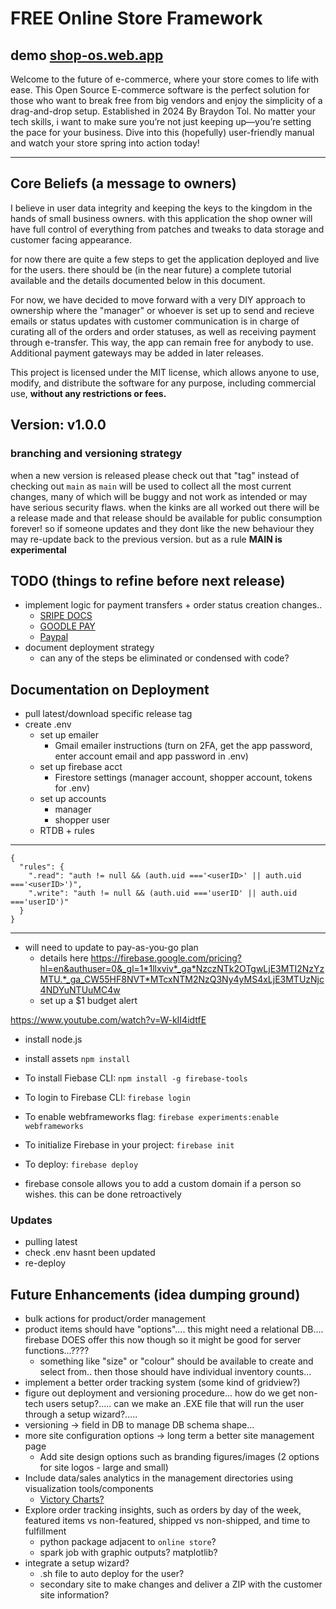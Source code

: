 # FREE Online Store Framework

## demo [shop-os.web.app](https://shop-os.web.app/)

Welcome to the future of e-commerce, where your store comes to life with ease. This Open Source E-commerce software is the perfect solution for those who want to break free from big vendors and enjoy the simplicity of a drag-and-drop setup. Established in 2024 By Braydon Tol. No matter your tech skills, i want to make sure you’re not just keeping up—you’re setting the pace for your business. Dive into this (hopefully) user-friendly manual and watch your store spring into action today!

---

## Core Beliefs (a message to owners)

I believe in user data integrity and keeping the keys to the kingdom in the hands of small business owners. with this application the shop owner will have full control of everything from patches and tweaks to data storage and customer facing appearance.

for now there are quite a few steps to get the application deployed and live for the users. there should be (in the near future) a complete tutorial available and the details documented below in this document.

For now, we have decided to move forward with a very DIY approach to ownership where the "manager" or whoever is set up to send and recieve emails or status updates with customer communication is in charge of curating all of the orders and order statuses, as well as receiving payment through e-transfer. This way, the app can remain free for anybody to use. Additional payment gateways may be added in later releases.

This project is licensed under the MIT license, which allows anyone to use, modify, and distribute the software for any purpose, including commercial use, **without any restrictions or fees.**

## **Version: v1.0.0**

### branching and versioning strategy

when a new version is released please check out that "tag" instead of checking out `main` as `main` will be used to collect all the most current changes, many of which will be buggy and not work as intended or may have serious security flaws. when the kinks are all worked out there will be a release made and that release should be available for public consumption forever! so if someone updates and they dont like the new behaviour they may re-update back to the previous version. but as a rule **MAIN is experimental**

## TODO (things to refine before next release)

- implement logic for payment transfers + order status creation changes..
  - [SRIPE DOCS](https://docs.stripe.com/connect/design-an-integration?connect-onboarding-surface=api&connect-dashboard-type=none&connect-economic-model=buy-rate&connect-loss-liability-owner=platform&connect-charge-type=direct)
  - [GOODLE PAY](https://developers.google.com/pay/api/web/overview)
  - [Paypal](https://developer.paypal.com/sdk/js/)
- document deployment strategy 
  - can any of the steps be eliminated or condensed with code?

## Documentation on Deployment

- pull latest/download specific release tag
- create .env
  - set up emailer
    - Gmail emailer instructions (turn on 2FA, get the app password, enter account email and app password in .env)
  - set up firebase acct
    - Firestore settings (manager account, shopper account, tokens for .env)
  - set up accounts
    - manager
    - shopper user
  - RTDB + rules

---
    {
      "rules": {
        ".read": "auth != null && (auth.uid ==='<userID>' || auth.uid ==='<userID>')",
        ".write": "auth != null && (auth.uid ==='userID' || auth.uid ==='userID')" 
      }
    }
---

- will need to update to pay-as-you-go plan
  - details here <https://firebase.google.com/pricing?hl=en&authuser=0&_gl=1*1llxviv*_ga*NzczNTk2OTgwLjE3MTI2NzYzMTU.*_ga_CW55HF8NVT*MTcxNTM2NzQ3Ny4yMS4xLjE3MTUzNjc4NDYuNTUuMC4w>
  - set up a $1 budget alert

<https://www.youtube.com/watch?v=W-kII4idtfE>

- install node.js
- install assets `npm install`
- To install Fiebase CLI: `npm install -g firebase-tools`
- To login to Firebase CLI: `firebase login`
- To enable webframeworks flag: `firebase experiments:enable webframeworks`
- To initialize Firebase in your project: `firebase init`
- To deploy: `firebase deploy`

- firebase console allows you to add a custom domain if a person so wishes. this can be done retroactively

### Updates

- pulling latest
- check .env hasnt been updated
- re-deploy

## Future Enhancements (idea dumping ground)

- bulk actions for product/order management
- product items should have "options".... this might need a relational DB.... firebase DOES offer this now though so it might be good for server functions...????
  - something like "size" or "colour" should be available to create and select from.. then those should have individual inventory counts...
- implement a better order tracking system (some kind of gridview?)
- figure out deployment and versioning procedure... how do we get non-tech users setup?..... can we make an .EXE file that will run the user through a setup wizard?.....
- versioning -> field in DB to manage DB schema shape...
- more site configuration options -> long term a better site management page
  - Add site design options such as branding figures/images (2 options for site logos - large and small)  
- Include data/sales analytics in the management directories using visualization tools/components
  - [Victory Charts?](https://www.npmjs.com/package/victory)
- Explore order tracking insights, such as orders by day of the week, featured items vs non-featured, shipped vs non-shipped, and time to fulfillment
  - python package adjacent to `online store`?
  - spark job with graphic outputs? matplotlib?
- integrate a setup wizard?
  - .sh file to auto deploy for the user?
  - secondary site to make changes and deliver a ZIP with the customer site information?
